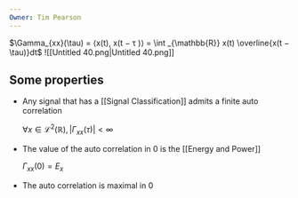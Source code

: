 ```yaml
---
Owner: Tim Pearson
---
```

$\Gamma_{xx}(\tau) = ⟨x(t), x(t − τ )⟩ = \int _{\mathbb{R}}  
x(t) \overline{x(t − \tau)}dt$
![[Untitled 40.png|Untitled 40.png]]
## Some properties
- Any signal that has a [[Signal Classification]] admits a finite auto correlation
    
    $\forall x \in \mathcal{L}^2({\mathbb{R}}), |\Gamma_{xx}(\tau)| < \infty$
    
- The value of the auto correlation in 0 is the [[Energy and Power]]
    
    $\Gamma_{xx}(0) = E_x$
    
- The auto correlation is maximal in 0